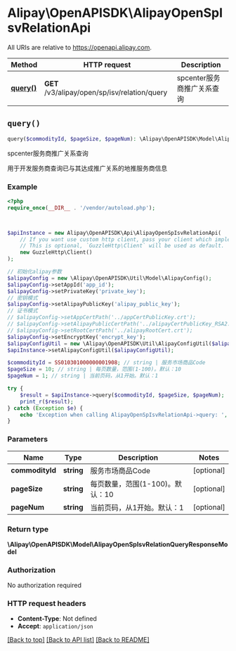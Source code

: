 # Alipay\OpenAPISDK\AlipayOpenSpIsvRelationApi

All URIs are relative to https://openapi.alipay.com.

Method | HTTP request | Description
------------- | ------------- | -------------
[**query()**](AlipayOpenSpIsvRelationApi.md#query) | **GET** /v3/alipay/open/sp/isv/relation/query | spcenter服务商推广关系查询


## `query()`

```php
query($commodityId, $pageSize, $pageNum): \Alipay\OpenAPISDK\Model\AlipayOpenSpIsvRelationQueryResponseModel
```

spcenter服务商推广关系查询

用于开发服务商查询已与其达成推广关系的地推服务商信息

### Example

```php
<?php
require_once(__DIR__ . '/vendor/autoload.php');



$apiInstance = new Alipay\OpenAPISDK\Api\AlipayOpenSpIsvRelationApi(
    // If you want use custom http client, pass your client which implements `GuzzleHttp\ClientInterface`.
    // This is optional, `GuzzleHttp\Client` will be used as default.
    new GuzzleHttp\Client()
);

// 初始化alipay参数
$alipayConfig = new \Alipay\OpenAPISDK\Util\Model\AlipayConfig();
$alipayConfig->setAppId('app_id');
$alipayConfig->setPrivateKey('private_key');
// 密钥模式
$alipayConfig->setAlipayPublicKey('alipay_public_key');
// 证书模式
// $alipayConfig->setAppCertPath('../appCertPublicKey.crt');
// $alipayConfig->setAlipayPublicCertPath('../alipayCertPublicKey_RSA2.crt');
// $alipayConfig->setRootCertPath('../alipayRootCert.crt');
$alipayConfig->setEncryptKey('encrypt_key');
$alipayConfigUtil = new \Alipay\OpenAPISDK\Util\AlipayConfigUtil($alipayConfig);
$apiInstance->setAlipayConfigUtil($alipayConfigUtil);

$commodityId = SS010301000000001908; // string | 服务市场商品Code
$pageSize = 10; // string | 每页数量，范围(1-100)。默认：10
$pageNum = 1; // string | 当前页码，从1开始。默认：1

try {
    $result = $apiInstance->query($commodityId, $pageSize, $pageNum);
    print_r($result);
} catch (Exception $e) {
    echo 'Exception when calling AlipayOpenSpIsvRelationApi->query: ', $e->getMessage(), PHP_EOL;
}
```

### Parameters

Name | Type | Description  | Notes
------------- | ------------- | ------------- | -------------
 **commodityId** | **string**| 服务市场商品Code | [optional]
 **pageSize** | **string**| 每页数量，范围(1-100)。默认：10 | [optional]
 **pageNum** | **string**| 当前页码，从1开始。默认：1 | [optional]

### Return type

**\Alipay\OpenAPISDK\Model\AlipayOpenSpIsvRelationQueryResponseModel**

### Authorization

No authorization required

### HTTP request headers

- **Content-Type**: Not defined
- **Accept**: `application/json`

[[Back to top]](#) [[Back to API list]](../../README.md#api-endpoints)
[[Back to README]](../../README.md)
